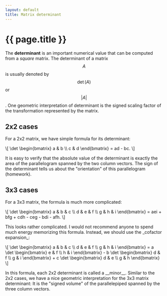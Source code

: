 ```yaml
---
layout: default
title: Matrix determinant
---
```


# {{ page.title }}

The __determinant__ is an important numerical value that can be computed
from a _square_ matrix.
The determinant of a matrix $$A$$ is usually denoted by
$$\det(A)$$ or $$|A|$$.
One geometric interpretation of determinant is the signed scaling factor
of the transformation represented by the matrix.

## 2x2 cases
For a 2x2 matrix, we have simple formula for its determinant:
<p>
\[
    \det
    \begin{bmatrix}
        a & b \\
        c & d
    \end{bmatrix}
    =
    ad - bc.
\]
</p>
It is easy to verify that the absolute value of the determinant is exactly
the area of the parallelogram spanned by the two column vectors.
The sign of the determinant tells us about the "orientation" of this parallelogram
(homework).

## 3x3 cases
For a 3x3 matrix, the formula is much more complicated:
<p>
\[
    \det
    \begin{bmatrix}
        a & b & c \\
        d & e & f \\
        g & h & i
    \end{bmatrix}
    =
    aei + bfg + cdh - ceg - bdi - afh.
\]
</p>
This looks rather complicated.
I would not recommend anyone to spend much energy memorizing this formula.
Instead, we should use the _cofactor expansion_:
<p>
\[
    \det
    \begin{bmatrix}
        a & b & c \\
        d & e & f \\
        g & h & i
    \end{bmatrix}
    =
    a
    \det
    \begin{bmatrix}
        e & f \\
        h & i
    \end{bmatrix}
    -
    b
    \det
    \begin{bmatrix}
        d & f \\
        g & i
    \end{bmatrix}
    +
    c
    \det
    \begin{bmatrix}
        d & e \\
        g & h
    \end{bmatrix}
\]
</p>
In this formula, each 2x2 determinant is called a __minor__.
Similar to the 2x2 cases, we have a nice geometric interpretation
for the 3x3 matrix determinant:
It is the "signed volume" of the parallelepiped spanned by the
three column vectors.
